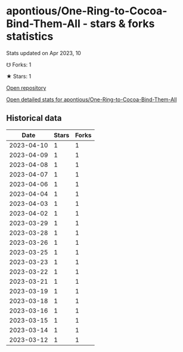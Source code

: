 # apontious/One-Ring-to-Cocoa-Bind-Them-All - stars & forks statistics

Stats updated on Apr 2023, 10

☋ Forks: 1

★ Stars: 1

[Open repository](https://github.com/apontious/One-Ring-to-Cocoa-Bind-Them-All)

[Open detailed stats for apontious/One-Ring-to-Cocoa-Bind-Them-All](https://reviewgithub.com/rep/apontious/One-Ring-to-Cocoa-Bind-Them-All)

## Historical data
| Date | Stars | Forks |
|------|-------|-------|
| 2023-04-10 | 1 | 1 | 
| 2023-04-09 | 1 | 1 | 
| 2023-04-08 | 1 | 1 | 
| 2023-04-07 | 1 | 1 | 
| 2023-04-06 | 1 | 1 | 
| 2023-04-04 | 1 | 1 | 
| 2023-04-03 | 1 | 1 | 
| 2023-04-02 | 1 | 1 | 
| 2023-03-29 | 1 | 1 | 
| 2023-03-28 | 1 | 1 | 
| 2023-03-26 | 1 | 1 | 
| 2023-03-25 | 1 | 1 | 
| 2023-03-23 | 1 | 1 | 
| 2023-03-22 | 1 | 1 | 
| 2023-03-21 | 1 | 1 | 
| 2023-03-19 | 1 | 1 | 
| 2023-03-18 | 1 | 1 | 
| 2023-03-16 | 1 | 1 | 
| 2023-03-15 | 1 | 1 | 
| 2023-03-14 | 1 | 1 | 
| 2023-03-12 | 1 | 1 | 

